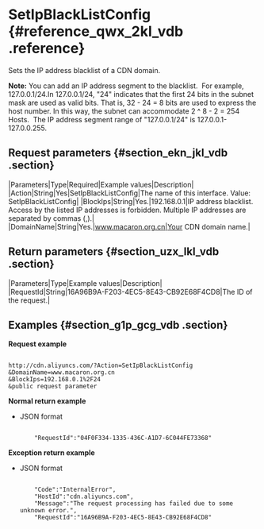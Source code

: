 # SetIpBlackListConfig {#reference_qwx_2kl_vdb .reference}

Sets the IP address blacklist of a CDN domain.

**Note:** You can add an IP address segment to the blacklist.  For example, 127.0.0.1/24.In 127.0.0.1/24, "24" indicates that the first 24 bits in the subnet mask are used as valid bits. That is, 32 - 24 = 8 bits are used to express the host number. In this way, the subnet can accommodate 2 ^ 8 - 2 = 254 Hosts.  The IP address segment range of "127.0.0.1/24" is 127.0.0.1-127.0.0.255.

## Request parameters {#section_ekn_jkl_vdb .section}

|Parameters|Type|Required|Example values|Description|
|Action|String|Yes|SetIpBlackListConfig|The name of this interface. Value: SetIpBlackListConfig|
|BlockIps|String|Yes.|192.168.0.1|IP address blacklist. Access by the listed IP addresses is forbidden. Multiple IP addresses are separated by commas \(,\).|
|DomainName|String|Yes.|www.macaron.org.cn|Your CDN domain name.|

## Return parameters {#section_uzx_lkl_vdb .section}

|Parameters|Type|Example values|Description|
|RequestId|String|16A96B9A-F203-4EC5-8E43-CB92E68F4CD8|The ID of the request.|

## Examples {#section_g1p_gcg_vdb .section}

**Request example**

```

http://cdn.aliyuncs.com/?Action=SetIpBlackListConfig
&DomainName=www.macaron.org.cn
&BlockIps=192.168.0.1%2F24
&public request parameter
```

**Normal return example**

-   JSON format

    ```
    
        "RequestId":"04F0F334-1335-436C-A1D7-6C044FE73368"
    
    ```


**Exception return example**

-   JSON format

    ```
    
        "Code":"InternalError",
        "HostId":"cdn.aliyuncs.com",
        "Message":"The request processing has failed due to some unknown error.",
        "RequestId":"16A96B9A-F203-4EC5-8E43-CB92E68F4CD8"
    
    ```


